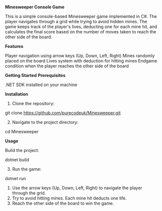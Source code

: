**Minesweeper Console Game**

This is a simple console-based Minesweeper game implemented in C#. The player navigates through a grid while trying to avoid hidden mines. The game keeps track of the player's lives, deducting one for each mine hit, and calculates the final score based on the number of moves taken to reach the other side of the board.

**Features**

Player navigation using arrow keys (Up, Down, Left, Right)
Mines randomly placed on the board
Lives system with deduction for hitting mines
Endgame condition when the player reaches the other side of the board


**Getting Started**
**Prerequisites**

.NET SDK installed on your machine

**Installation**

1. Clone the repository:

git clone https://github.com/purecodeuk/Minesweeper.git

2. Navigate to the project directory:

cd Minesweeper

**Usage**

Build the project:

dotnet build

3. Run the game:

dotnet run

1. Use the arrow keys (Up, Down, Left, Right) to navigate the player through the grid.
2. Try to avoid hitting mines. Each mine hit deducts one life.
3. Reach the other side of the board to win the game.

